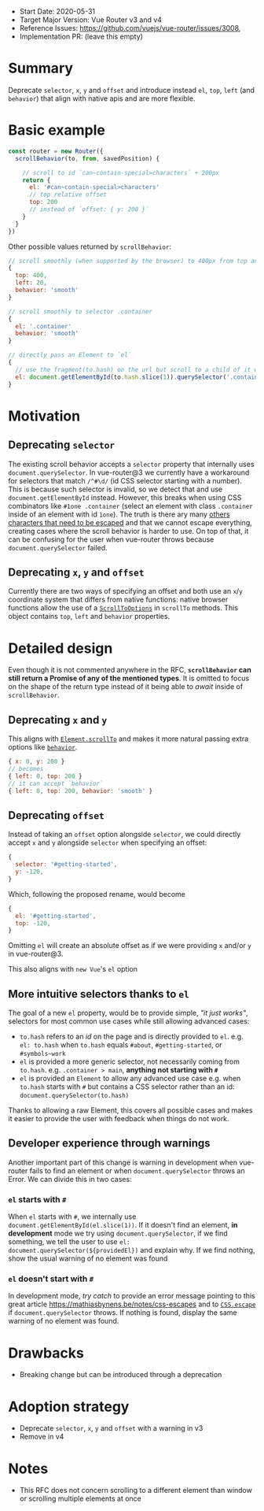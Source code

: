 - Start Date: 2020-05-31
- Target Major Version: Vue Router v3 and v4
- Reference Issues: https://github.com/vuejs/vue-router/issues/3008,
- Implementation PR: (leave this empty)

# Summary

Deprecate `selector`, `x`, `y` and `offset` and introduce instead `el`, `top`, `left` (and `behavior`) that align with native apis and are more flexible.

# Basic example

```js
const router = new Router({
  scrollBehavior(to, from, savedPosition) {

    // scroll to id `can~contain-special>characters` + 200px
    return {
      el: '#can~contain-special>characters'
      // top relative offset
      top: 200
      // instead of `offset: { y: 200 }`
    }
  }
})
```

Other possible values returned by `scrollBehavior`:

```js
// scroll smoothly (when supported by the browser) to 400px from top and 20px from left
{
  top: 400,
  left: 20,
  behavior: 'smooth'
}

// scroll smoothly to selector .container
{
  el: '.container'
  behavior: 'smooth'
}

// directly pass an Element to `el`
{
  // use the fragment(to.hash) on the url but scroll to a child of it with a class `container`
  el: document.getElementById(to.hash.slice(1)).querySelector('.container')
}
```

# Motivation

## Deprecating `selector`

The existing scroll behavior accepts a `selector` property that internally uses `document.querySelector`. In vue-router@3 we currently have a workaround for selectors that match `/^#\d/` (id CSS selector starting with a number). This is because such selector is invalid, so we detect that and use `document.getElementById` instead. However, this breaks when using CSS combinators like `#1one .container` (select an element with class `.container` inside of an element with id `1one`). The truth is there ary many [others characters that need to be escaped](https://mathiasbynens.be/notes/css-escapes) and that we cannot escape everything, creating cases where the scroll behavior is harder to use. On top of that, it can be confusing for the user when vue-router throws because `document.querySelector` failed.

## Deprecating `x`, `y` and `offset`

Currently there are two ways of specifying an offset and both use an `x`/`y` coordinate system that differs from native functions: native browser functions allow the use of a [`ScrollToOptions`](https://developer.mozilla.org/en-US/docs/Web/API/ScrollToOptions) in `scrollTo` methods. This object contains `top`, `left` and `behavior` properties.

# Detailed design

Even though it is not commented anywhere in the RFC, **`scrollBehavior` can still return a Promise of any of the mentioned types**. It is omitted to focus on the shape of the return type instead of it being able to _await_ inside of `scrollBehavior`.

## Deprecating `x` and `y`

This aligns with [`Element.scrollTo`](https://developer.mozilla.org/en-US/docs/Web/API/Element/scrollTo) and makes it more natural passing extra options like [`behavior`](https://developer.mozilla.org/en-US/docs/Web/API/ScrollToOptions/behavior).

```js
{ x: 0, y: 200 }
// becomes
{ left: 0, top: 200 }
// it can accept `behavior`
{ left: 0, top: 200, behavior: 'smooth' }
```

## Deprecating `offset`

Instead of taking an `offset` option alongside `selector`, we could directly accept `x` and `y` alongside `selector` when specifying an offset:

```js
{
  selector: '#getting-started',
  y: -120,
}
```

Which, following the proposed rename, would become

```js
{
  el: '#getting-started',
  top: -120,
}
```

Omitting `el` will create an absolute offset as if we were providing `x` and/or `y` in vue-router@3.

This also aligns with `new Vue`'s `el` option

## More intuitive selectors thanks to `el`

The goal of a new `el` property, would be to provide simple, _"it just works"_, selectors for most common use cases while still allowing advanced cases:

- `to.hash` refers to an _id_ on the page and is directly provided to `el`. e.g. `el: to.hash` when `to.hash` equals `#about`, `#getting-started`, or `#symbols~work`
- `el` is provided a more generic selector, not necessarily coming from `to.hash`. e.g. `.container > main`, **anything not starting with `#`**
- `el` is provided an `Element` to allow any advanced use case e.g. when `to.hash` starts with `#` but contains a CSS selector rather than an id: `document.querySelector(to.hash)`

Thanks to allowing a raw Element, this covers all possible cases and makes it easier to provide the user with feedback when things do not work.

## Developer experience through warnings

Another important part of this change is warning in development when vue-router fails to find an element or when `document.querySelector` throws an Error. We can divide this in two cases:

### `el` starts with `#`

When `el` starts with `#`, we internally use `document.getElementById(el.slice(1))`. If it doesn't find an element, **in development** mode we try using `document.querySelector`, if we find something, we tell the user to use `el: document.querySelector(${providedEl})` and explain why. If we find nothing, show the usual warning of no element was found

### `el` doesn't start with `#`

In development mode, _try catch_ to provide an error message pointing to this great article https://mathiasbynens.be/notes/css-escapes and to [`CSS.escape`](https://developer.mozilla.org/en-US/docs/Web/API/CSS/escape) if `document.querySelector` throws. If nothing is found, display the same warning of no element was found.

# Drawbacks

- Breaking change but can be introduced through a deprecation

# Adoption strategy

- Deprecate `selector`, `x`, `y` and `offset` with a warning in v3
- Remove in v4

# Notes

- This RFC does not concern scrolling to a different element than window or scrolling multiple elements at once
